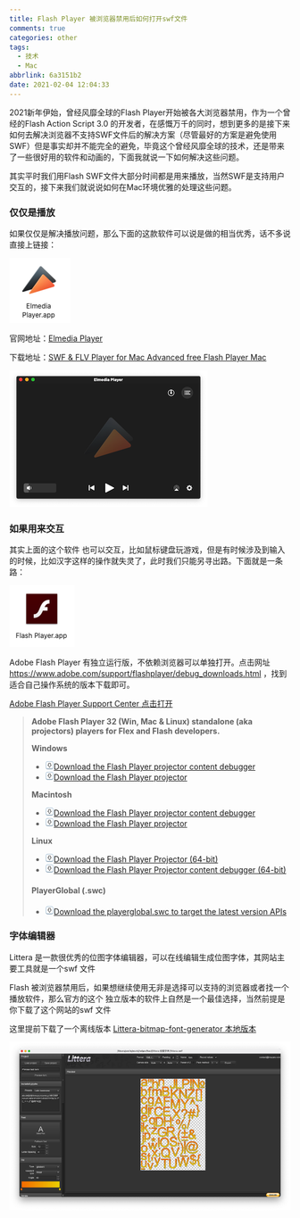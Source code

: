 ```yaml
---
title: Flash Player 被浏览器禁用后如何打开swf文件
comments: true
categories: other
tags:
  - 技术
  - Mac
abbrlink: 6a3151b2
date: 2021-02-04 12:04:33
---
```


2021新年伊始，曾经风靡全球的Flash Player开始被各大浏览器禁用，作为一个曾经的Flash Action Script 3.0 的开发者，在感慨万千的同时，想到更多的是接下来如何去解决浏览器不支持SWF文件后的解决方案（尽管最好的方案是避免使用SWF）但是事实却并不能完全的避免，毕竟这个曾经风靡全球的技术，还是带来了一些很好用的软件和动画的，下面我就说一下如何解决这些问题。

<!--more-->
其实平时我们用Flash SWF文件大部分时间都是用来播放，当然SWF是支持用户交互的，接下来我们就说说如何在Mac环境优雅的处理这些问题。

### 仅仅是播放

如果仅仅是解决播放问题，那么下面的这款软件可以说是做的相当优秀，话不多说直接上链接：

![image-20210204121705953](Flash-Player-被浏览器禁用后如何打开swf文件/image-20210204121705953.png)

官网地址：[Elmedia Player](https://mac.eltima.com/freeflashplayer.html#top)

下载地址：[SWF & FLV Player for Mac Advanced free Flash Player Mac](https://mac.eltima.com/elmedia-player-download.html)

![image-20210204121730723](Flash-Player-被浏览器禁用后如何打开swf文件/image-20210204121730723.png)

### 如果用来交互

其实上面的这个软件 也可以交互，比如鼠标键盘玩游戏，但是有时候涉及到输入的时候，比如汉字这样的操作就失灵了，此时我们只能另寻出路。下面就是一条路：

![image-20210204121747784](Flash-Player-被浏览器禁用后如何打开swf文件/image-20210204121747784.png)

Adobe Flash Player 有独立运行版，不依赖浏览器可以单独打开。点击网址 https://www.adobe.com/support/flashplayer/debug_downloads.html ，找到适合自己操作系统的版本下载即可。

[Adobe Flash Player Support Center 点击打开](https://www.adobe.com/support/flashplayer/debug_downloads.html)

> **Adobe Flash Player 32 (Win, Mac & Linux) standalone (aka projectors) players for Flex and Flash developers.**
>
> **Windows**
>
> - [![Download](Flash-Player-被浏览器禁用后如何打开swf文件/download.gif)Download the Flash Player projector content debugger](https://fpdownload.macromedia.com/pub/flashplayer/updaters/32/flashplayer_32_sa_debug.exe)
> - [![Download](Flash-Player-被浏览器禁用后如何打开swf文件/download.gif)Download the Flash Player projector](https://fpdownload.macromedia.com/pub/flashplayer/updaters/32/flashplayer_32_sa.exe)
>
> **Macintosh**
>
> - [![Download](Flash-Player-被浏览器禁用后如何打开swf文件/download.gif)Download the Flash Player projector content debugger](https://fpdownload.macromedia.com/pub/flashplayer/updaters/32/flashplayer_32_sa_debug.dmg)
> - [![Download](Flash-Player-被浏览器禁用后如何打开swf文件/download.gif)Download the Flash Player projector](https://fpdownload.macromedia.com/pub/flashplayer/updaters/32/flashplayer_32_sa.dmg)
>
> **Linux**
>
> - [![Download](Flash-Player-被浏览器禁用后如何打开swf文件/download.gif)Download the Flash Player Projector (64-bit)](https://fpdownload.macromedia.com/pub/flashplayer/updaters/32/flash_player_sa_linux.x86_64.tar.gz)
> - [![Download](Flash-Player-被浏览器禁用后如何打开swf文件/download.gif)Download the Flash Player Projector content debugger (64-bit)](https://fpdownload.macromedia.com/pub/flashplayer/updaters/32/flash_player_sa_linux_debug.x86_64.tar.gz)
>
> #### PlayerGlobal (.swc)
>
> - [![Download](Flash-Player-被浏览器禁用后如何打开swf文件/download.gif)Download the playerglobal.swc to target the latest version APIs](https://fpdownload.macromedia.com/get/flashplayer/updaters/32/playerglobal32_0.swc)

### 字体编辑器 

Littera 是一款很优秀的位图字体编辑器，可以在线编辑生成位图字体，其网站主要工具就是一个swf 文件

Flash 被浏览器禁用后，如果想继续使用无非是选择可以支持的浏览器或者找一个播放软件，那么官方的这个 独立版本的软件上自然是一个最佳选择，当然前提是你下载了这个网站的swf 文件 

这里提前下载了一个离线版本 [Littera-bitmap-font-generator 本地版本](https://github.com/jsroads/Littera-bitmap-font-generator)

![image-20210204125432022](Flash-Player-被浏览器禁用后如何打开swf文件/image-20210204125432022.png)

